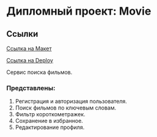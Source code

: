 # Дипломный проект: Movie

## Ссылки

[Ссылка на Макет](https://www.figma.com/file/vAwEPKplz6KNd86xHVA5gc/Diploma-Simon?type=design&node-id=41457%3A42146&mode=dev)

[Ссылка на Deploy](https://simon.movies.nomoredomains.xyz/movies)

Сервис поиска фильмов.

### Представлены:

1. Регистрация и авторизация пользователя.
2. Поиск фильмов по ключевым словам.
3. Фильтр короткометражек.
4. Сохранение в избранное.
5. Редактирование профиля.
